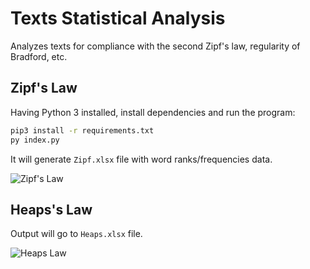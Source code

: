 # Texts Statistical Analysis

Analyzes texts for compliance with the second Zipf's law, regularity of Bradford, etc.

Zipf's Law
----------

Having Python 3 installed, install dependencies and run the program: 

```bash
pip3 install -r requirements.txt
py index.py
```

It will generate `Zipf.xlsx` file with word ranks/frequencies data.

![Zipf's Law](https://user-images.githubusercontent.com/4989256/30581003-a1c5072e-9cec-11e7-90da-6376ddd9198d.png)

Heaps's Law
-----------

Output will go to `Heaps.xlsx` file.

![Heaps Law](https://user-images.githubusercontent.com/4989256/30581002-a1a844f4-9cec-11e7-8470-6a13a006d92e.png)